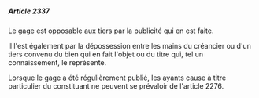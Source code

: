 ##### Article 2337

Le gage est opposable aux tiers par la publicité qui en est faite.

Il l'est également par la dépossession entre les mains du créancier ou d'un tiers convenu du bien qui en fait l'objet ou du titre qui, tel un connaissement, le représente.

Lorsque le gage a été régulièrement publié, les ayants cause à titre particulier du constituant ne peuvent se prévaloir de l'article 2276.

